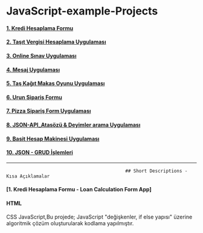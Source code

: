 # JavaScript-example-Projects


#### [1. Kredi Hesaplama Formu](https://github.com/muratavci05/JavaScript-example-Projects/tree/master/JavaScript_Kredi_Hesaplama_Formu)
#### [2. Taşıt Vergisi Hesaplama Uygulaması](https://github.com/muratavci05/JavaScript-example-Projects/tree/master/javaScript-tasit-vergisi-hes-formu)
#### [3. Online Sınav Uygulaması](https://github.com/muratavci05/JavaScript-example-Projects/tree/master/javaScript-tas-kagit-makas-oyunu)
#### [4. Mesaj Uygulaması](https://github.com/muratavci05/JavaScript-example-Projects/tree/master/Javascript-tailwind-Mesaj-Uygulamasi)
#### [5. Taş Kağıt Makas Oyunu Uygulaması](https://github.com/muratavci05/JavaScript-example-Projects/tree/master/javaScript-tas-kagit-makas-oyunu)
#### [6. Urun Sipariş Formu](https://github.com/muratavci05/JavaScript-example-Projects/tree/master/Urun-siparis-formu)
#### [7. Pizza Sipariş Form Uygulaması](https://github.com/muratavci05/JavaScript-example-Projects/tree/master/JavaScript_Pizza_Siparis_Formu)
#### [8. JSON-API_Atasözü & Deyimler arama Uygulaması](https://github.com/muratavci05/JavaScript-example-Projects/tree/master/JavaScript-JSON-API-Atasozu-Deyimler-Arama)
#### [9. Basit Hesap Makinesi Uygulaması](https://github.com/muratavci05/JavaScript-example-Projects/tree/master/JavaScript-Build-simple-Calculator)
#### [10. JSON - GRUD İşlemleri](https://github.com/muratavci05/JavaScript-example-Projects/tree/master/JavaScript-JSON_CrudAPP)

-----------------------------------------------------------------------------------------------------------------------------------------------
                                                
                                                ## Short Descriptions - Kısa Açıklamalar
                                                
#### [1. Kredi Hesaplama Formu - Loan Calculation Form App]
#### HTML
CSS
JavaScript,Bu projede;
JavaScript "değişkenler, if else yapısı" üzerine algoritmik çözüm oluşturularak kodlama yapılmıştır.
    
